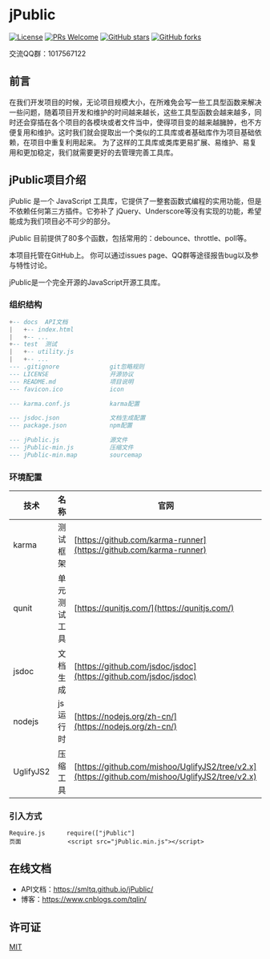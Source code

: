 # jPublic
[![License](https://img.shields.io/badge/license-MIT-blue.svg)](LICENSE)
[![PRs Welcome](https://img.shields.io/badge/PRs-welcome-brightgreen.svg)](https://github.com/smltq/jPublic/pulls)
[![GitHub stars](https://img.shields.io/github/stars/smltq/jPublic.svg?style=social&label=Stars)](https://github.com/smltq/jPublic)
[![GitHub forks](https://img.shields.io/github/forks/smltq/jPublic.svg?style=social&label=Fork)](https://github.com/smltq/jPublic)
 
交流QQ群：1017567122

## 前言

在我们开发项目的时候，无论项目规模大小，在所难免会写一些工具型函数来解决一些问题，随着项目开发和维护的时间越来越长，这些工具型函数会越来越多，同时还会穿插在各个项目的各模块或者文件当中，使得项目变的越来越臃肿，也不方便复用和维护。这时我们就会提取出一个类似的工具库或者基础库作为项目基础依赖，在项目中重复利用起来。
为了这样的工具库或类库更易扩展、易维护、易复用和更加稳定，我们就需要更好的去管理完善工具库。

## jPublic项目介绍

jPublic 是一个 JavaScript 工具库，它提供了一整套函数式编程的实用功能，但是不依赖任何第三方插件。它弥补了 jQuery、Underscore等没有实现的功能，希望能成为我们项目必不可少的部分。

jPublic 目前提供了80多个函数，包括常用的：debounce、throttle、poll等。

本项目托管在GitHub上。 你可以通过issues page、QQ群等途径报告bug以及参与特性讨论。

jPublic是一个完全开源的JavaScript开源工具库。

### 组织结构

``` lua
+-- docs  API文档
|   +-- index.html
|   +-- ...
+-- test  测试
|   +-- utility.js
|   +-- ...
--- .gitignore              git忽略规则
--- LICENSE                 开源协议
--- README.md               项目说明
--- favicon.ico             icon

--- karma.conf.js           karma配置

--- jsdoc.json              文档生成配置
--- package.json            npm配置

--- jPublic.js              源文件
--- jPublic-min.js          压缩文件
--- jPublic-min.map         sourcemap

```

### 环境配置
技术 | 名称 | 官网
----|------|----
karma| 测试框架  | [https://github.com/karma-runner](https://github.com/karma-runner)
qunit| 单元测试工具  | [https://qunitjs.com/](https://qunitjs.com/)
jsdoc| 文档生成  | [https://github.com/jsdoc/jsdoc](https://github.com/jsdoc/jsdoc)
nodejs| js运行时  | [https://nodejs.org/zh-cn/](https://nodejs.org/zh-cn/)
UglifyJS2| 压缩工具  | [https://github.com/mishoo/UglifyJS2/tree/v2.x](https://github.com/mishoo/UglifyJS2/tree/v2.x)

### 引入方式
```
Require.js      require(["jPublic"]
页面             <script src="jPublic.min.js"></script>
```

## 在线文档
- API文档：https://smltq.github.io/jPublic/
- 博客：https://www.cnblogs.com/tqlin/

## 许可证
[MIT](LICENSE "MIT")

